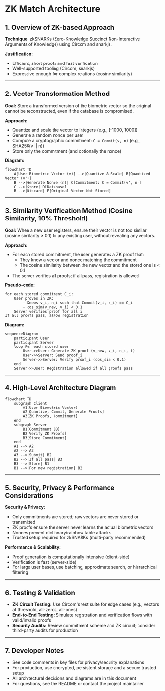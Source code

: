 # ZK Match Architecture

## 1. Overview of ZK-based Approach

**Technique:** zkSNARKs (Zero-Knowledge Succinct Non-Interactive Arguments of Knowledge) using Circom and snarkjs.

**Justification:**
- Efficient, short proofs and fast verification
- Well-supported tooling (Circom, snarkjs)
- Expressive enough for complex relations (cosine similarity)

---

## 2. Vector Transformation Method

**Goal:** Store a transformed version of the biometric vector so the original cannot be reconstructed, even if the database is compromised.

**Approach:**
- Quantize and scale the vector to integers (e.g., [-1000, 1000])
- Generate a random nonce per user
- Compute a cryptographic commitment: `C = Commit(v, n)` (e.g., SHA256(v || n))
- Store only the commitment (and optionally the nonce)

**Diagram:**
```mermaid
flowchart TD
    A[User Biometric Vector (v)] -->|Quantize & Scale| B[Quantized Vector (v')]
    B -->|Generate Nonce (n)| C[Commitment: C = Commit(v', n)]
    C -->|Store| D[Database]
    B -->|Discard| E[Original Vector Not Stored]
```

---

## 3. Similarity Verification Method (Cosine Similarity, 10% Threshold)

**Goal:** When a new user registers, ensure their vector is not too similar (cosine similarity ≥ 0.1) to any existing user, without revealing any vectors.

**Approach:**
- For each stored commitment, the user generates a ZK proof that:
  - They know a vector and nonce matching the commitment
  - The cosine similarity between the new vector and the stored one is < 0.1
- The server verifies all proofs; if all pass, registration is allowed

**Pseudo-code:**
```pseudo
for each stored commitment C_i:
    User proves in ZK:
        - Knows v_i, n_i such that Commit(v_i, n_i) == C_i
        - cos_sim(v_new, v_i) < 0.1
    Server verifies proof for all i
If all proofs pass, allow registration
```

**Diagram:**
```mermaid
sequenceDiagram
    participant User
    participant Server
    loop For each stored user
        User->>User: Generate ZK proof (v_new, v_i, n_i, t)
        User->>Server: Send proof_i
        Server->>Server: Verify proof_i (cos_sim < 0.1)
    end
    Server->>User: Registration allowed if all proofs pass
```

---

## 4. High-Level Architecture Diagram

```mermaid
flowchart TD
    subgraph Client
        A1[User Biometric Vector]
        A2[Quantize, Commit, Generate Proofs]
        A3[ZK Proofs, Commitment]
    end
    subgraph Server
        B1[Commitment DB]
        B2[Verify ZK Proofs]
        B3[Store Commitment]
    end
    A1 --> A2
    A2 --> A3
    A3 -->|Submit| B2
    B2 -->|If all pass| B3
    B3 -->|Store| B1
    B1 -->|For new registration| B2
```

---

## 5. Security, Privacy & Performance Considerations

**Security & Privacy:**
- Only commitments are stored; raw vectors are never stored or transmitted
- ZK proofs ensure the server never learns the actual biometric vectors
- Nonces prevent dictionary/rainbow table attacks
- Trusted setup required for zkSNARKs (multi-party recommended)

**Performance & Scalability:**
- Proof generation is computationally intensive (client-side)
- Verification is fast (server-side)
- For large user bases, use batching, approximate search, or hierarchical filtering

---

## 6. Testing & Validation

- **ZK Circuit Testing:** Use Circom's test suite for edge cases (e.g., vectors at threshold, all-zeros, all-ones)
- **End-to-End Testing:** Simulate registration and verification flows with valid/invalid proofs
- **Security Audits:** Review commitment scheme and ZK circuit; consider third-party audits for production

---

## 7. Developer Notes

- See code comments in key files for privacy/security explanations
- For production, use encrypted, persistent storage and a secure trusted setup
- All architectural decisions and diagrams are in this document
- For questions, see the README or contact the project maintainer 